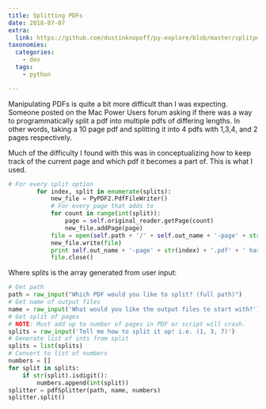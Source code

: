```yaml
---
title: Splitting PDFs
date: 2018-07-07
extra:
  link: https://github.com/dustinknopoff/py-explore/blob/master/splitpdfs.py
taxonomies:
  categories:
    - dev
  tags:
    - python

---
```


Manipulating PDFs is quite a bit more difficult than I was expecting. Someone posted on the Mac Power Users forum asking if there was a way to programmatically split a pdf into multiple pdfs of differing lengths. In other words, taking a 10 page pdf and splitting it into 4 pdfs with 1,3,4, and 2 pages respectively.

Much of the difficulty I found with this was in conceptualizing how to keep track of the current page and which pdf it becomes a part of. This is what I used.

```python
# For every split option
        for index, split in enumerate(splits):
            new_file = PyPDF2.PdfFileWriter()
            # For every page that adds to
            for count in range(int(split)):
                page = self.original_reader.getPage(count)
                new_file.addPage(page)
            file = open(self.path + '/' + self.out_name + '-page' + str(index) + '.pdf', 'wb')
            new_file.write(file)
            print self.out_name + '-page' + str(index) + '.pdf' + ' has been made.'
            file.close()
```

Where splits is the array generated from user input:

```python
# Get path
path = raw_input("Which PDF would you like to split? (full path)")
# Get name of output files
name = raw_input('What would you like the output files to start with?')
# Get split of pages
# NOTE: Must add up to number of pages in PDF or script will crash.
splits = raw_input('Tell me how to split it up! i.e. (1, 3, 7)')
# Generate list of ints from split
splits = list(splits)
# Convert to list of numbers
numbers = []
for split in splits:
    if str(split).isdigit():
        numbers.append(int(split))
splitter = pdfSplitter(path, name, numbers)
splitter.split()
```

